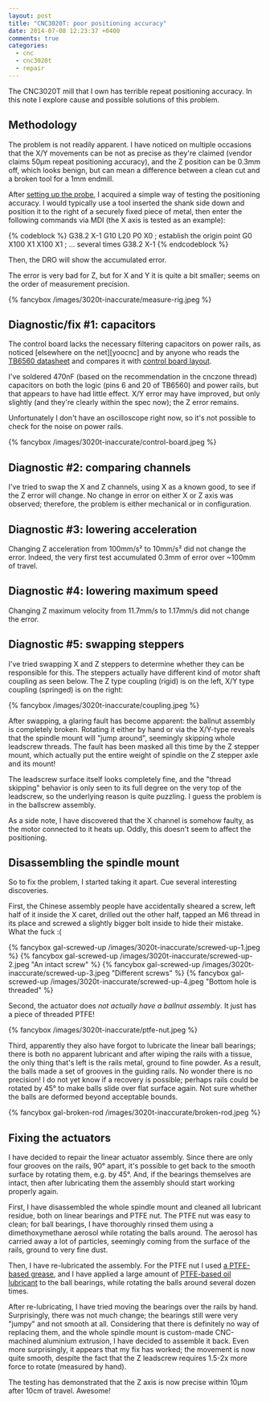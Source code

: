 ```yaml
---
layout: post
title: "CNC3020T: poor positioning accuracy"
date: 2014-07-08 12:23:37 +0400
comments: true
categories:
  - cnc
  - cnc3020t
  - repair
---
```


The CNC3020T mill that I own has terrible repeat positioning accuracy. In this note I explore cause and possible solutions of this problem.

<!-- more -->

Methodology
-----------

The problem is not readily apparent. I have noticed on multiple occasions that the X/Y movements can be not as precise as they're claimed (vendor claims 50µm repeat positioning accuracy), and the Z position can be 0.3mm off, which looks benign, but can mean a difference between a clean cut and a broken tool for a 1mm endmill.

After [setting up the probe][probe], I acquired a simple way of testing the positioning accuracy. I would typically use a tool inserted the shank side down and position it to the right of a securely fixed piece of metal, then enter the following commands via MDI (the X axis is tested as an example):

[probe]: /notes/2014-07-06/g38-probing-workpieces-in-linuxcnc/

{% codeblock %}
G38.2 X-1
G10 L20 P0 X0 ; establish the origin point
G0 X100
X1
X100
X1 ; ... several times
G38.2 X-1
{% endcodeblock %}

Then, the DRO will show the accumulated error.

The error is very bad for Z, but for X and Y it is quite a bit smaller; seems on the order of measurement precision.

{% fancybox /images/3020t-inaccurate/measure-rig.jpeg %}

Diagnostic/fix #1: capacitors
-----------------------------

The control board lacks the necessary filtering capacitors on power rails, as noticed [elsewhere on the net][yoocnc] and by anyone who reads the [TB6560 datasheet][tb6560ahq] and compares it with [control board layout][cboard].

[yooocnc]: http://www.cnczone.com/forums/chinese-machines/190286-yoocnc-3020z-d52-losing-steps.html
[tb6560ahq]: http://www.glyn.de/data/glyn/media/doc/TB6560AHQ_AFG-20080407.pdf
[cboard]: /notes/2014-02-12/cnc3020t-emc2-configuration-and-hidden-features/

I've soldered 470nF (based on the recommendation in the cnczone thread) capacitors on both the logic (pins 6 and 20 of TB6560) and power rails, but that appears to have had little effect. X/Y error may have improved, but only slightly (and they're clearly within the spec now); the Z error remains.

Unfortunately I don't have an oscilloscope right now, so it's not possible to check for the noise on power rails.

{% fancybox /images/3020t-inaccurate/control-board.jpeg %}

Diagnostic #2: comparing channels
---------------------------------

I've tried to swap the X and Z channels, using X as a known good, to see if the Z error will change. No change in error on either X or Z axis was observed; therefore, the problem is either mechanical or in configuration.

Diagnostic #3: lowering acceleration
------------------------------------

Changing Z acceleration from 100mm/s² to 10mm/s² did not change the error. Indeed, the very first test accumulated 0.3mm of error over ~100mm of travel.

Diagnostic #4: lowering maximum speed
-------------------------------------

Changing Z maximum velocity from 11.7mm/s to 1.17mm/s did not change the error.

Diagnostic #5: swapping steppers
--------------------------------

I've tried swapping X and Z steppers to determine whether they can be responsible for this. The steppers actually have different kind of motor shaft coupling as seen below. The Z type coupling (rigid) is on the left, X/Y type coupling (springed) is on the right:

{% fancybox /images/3020t-inaccurate/coupling.jpeg %}

After swapping, a glaring fault has become apparent: the ballnut assembly is completely broken. Rotating it either by hand or via the X/Y-type reveals that the spindle mount will "jump around", seemingly skipping whole leadscrew threads. The fault has been masked all this time by the Z stepper mount, which actually put the entire weight of spindle on the Z stepper axle and its mount!

The leadscrew surface itself looks completely fine, and the "thread skipping" behavior is only seen to its full degree on the very top of the leadscrew, so the underlying reason is quite puzzling. I guess the problem is in the ballscrew assembly.

As a side note, I have discovered that the X channel is somehow faulty, as the motor connected to it heats up. Oddly, this doesn't seem to affect the positioning.

Disassembling the spindle mount
-------------------------------

So to fix the problem, I started taking it apart. Cue several interesting discoveries.

First, the Chinese assembly people have accidentally sheared a screw, left half of it inside the X caret, drilled out the other half, tapped an M6 thread in its place and screwed a slightly bigger bolt inside to hide their mistake. What the fuck :(

{% fancybox gal-screwed-up /images/3020t-inaccurate/screwed-up-1.jpeg %}
{% fancybox gal-screwed-up /images/3020t-inaccurate/screwed-up-2.jpeg "An intact screw" %}
{% fancybox gal-screwed-up /images/3020t-inaccurate/screwed-up-3.jpeg "Different screws" %}
{% fancybox gal-screwed-up /images/3020t-inaccurate/screwed-up-4.jpeg "Bottom hole is threaded" %}

Second, the actuator does *not actually have a ballnut assembly*. It just has a piece of threaded PTFE!

{% fancybox /images/3020t-inaccurate/ptfe-nut.jpeg %}

Third, apparently they also have forgot to lubricate the linear ball bearings; there is both no apparent lubricant and after wiping the rails with a tissue, the only thing that's left is the rails metal, ground to fine powder. As a result, the balls made a set of grooves in the guiding rails. No wonder there is no precision! I do not yet know if a recovery is possible; perhaps rails could be rotated by 45° to make balls slide over flat surface again. Not sure whether the balls are deformed beyond acceptable bounds.

{% fancybox gal-broken-rod /images/3020t-inaccurate/broken-rod.jpeg %}

Fixing the actuators
--------------------

I have decided to repair the linear actuator assembly. Since there are only four grooves on the rails, 90° apart, it's possible to get back to the smooth surface by rotating them, e.g. by 45°. And, if the bearings themselves are intact, then after lubricating them the assembly should start working properly again.

First, I have disassembled the whole spindle mount and cleaned all lubricant residue, both on linear bearings and PTFE nut. The PTFE nut was easy to clean; for ball bearings, I have thoroughly rinsed them using a dimethoxymethane aerosol while rotating the balls around. The aerosol has carried away a lot of particles, seemingly coming from the surface of the rails, ground to very fine dust.

Then, I have re-lubricated the assembly. For the PTFE nut I used [a PTFE-based grease][superlube], and I have applied a large amount of [PTFE-based oil lubricant][superlube-oil] to the ball bearings, while rotating the balls around several dozen times.

After re-lubricating, I have tried moving the bearings over the rails by hand. Surprisingly, there was not much change; the bearings still were very "jumpy" and not smooth at all. Considering that there is definitely no way of replacing them, and the whole spindle mount is custom-made CNC-machined aluminium extrusion, I have decided to assemble it back. Even more surprisingly, it appears that my fix has worked; the movement is now quite smooth, despite the fact that the Z leadscrew requires 1.5-2x more force to rotate (measured by hand).

The testing has demonstrated that the Z axis is now precise within 10µm after 10cm of travel. Awesome!

[superlube]: http://www.amazon.com/gp/product/B000XBH9HI
[superlube-oil]: http://www.amazon.com/gp/product/B000BXOGHY
